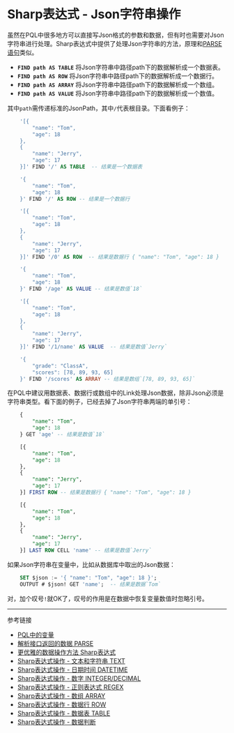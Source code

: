 # Sharp表达式 - Json字符串操作
虽然在PQL中很多地方可以直接写Json格式的参数和数据，但有时也需要对Json字符串进行处理。Sharp表达式中提供了处理Json字符串的方法，原理和[PARSE语句](/pql/parse.md)类似。

* **`FIND path AS TABLE`** 将Json字符串中路径path下的数据解析成一个数据表。
* **`FIND path AS ROW`** 将Json字符串中路径path下的数据解析成一个数据行。
* **`FIND path AS ARRAY`** 将Json字符串中路径path下的数据解析成一个数组。
* **`FIND path AS VALUE`** 将Json字符串中路径path下的数据解析成一个数值。

其中`path`需传递标准的JsonPath，其中`/`代表根目录。下面看例子：
```sql
    '[{
        "name": "Tom",
        "age": 18
    },
    {
        "name": "Jerry",
        "age": 17
    }]' FIND '/' AS TABLE  -- 结果是一个数据表

    '{
        "name": "Tom",
        "age": 18
    }' FIND '/' AS ROW -- 结果是一个数据行

    '[{
        "name": "Tom",
        "age": 18
    },
    {
        "name": "Jerry",
        "age": 17
    }]' FIND '/0' AS ROW  -- 结果是数据行 { "name": "Tom", "age": 18 }

    '{
        "name": "Tom",
        "age": 18
    }' FIND '/age' AS VALUE -- 结果是数值`18`

    '[{
        "name": "Tom",
        "age": 18
    },
    {
        "name": "Jerry",
        "age": 17
    }]' FIND '/1/name' AS VALUE  -- 结果是数值`Jerry`

    '{
        "grade": "ClassA",
        "scores": [78, 89, 93, 65]
    }' FIND '/scores' AS ARRAY -- 结果是数组`[78, 89, 93, 65]`
```

在PQL中建议用数据表、数据行或数组中的Link处理Json数据，除非Json必须是字符串类型。看下面的例子，已经去掉了Json字符串两端的单引号：

```sql
    {
        "name": "Tom",
        "age": 18
    } GET 'age' -- 结果是数值`18`

    [{
        "name": "Tom",
        "age": 18
    },
    {
        "name": "Jerry",
        "age": 17
    }] FIRST ROW -- 结果是数据行 { "name": "Tom", "age": 18 }

    [{
        "name": "Tom",
        "age": 18
    },
    {
        "name": "Jerry",
        "age": 17
    }] LAST ROW CELL 'name' -- 结果是数值`Jerry`
```

如果Json字符串在变量中，比如从数据库中取出的Json数据：
```sql
    SET $json := '{ "name": "Tom", "age": 18 }';
    OUTPUT # $json! GET 'name';  -- 结果是数据`Tom`
```
对，加个叹号`!`就OK了，叹号的作用是在数据中恢复变量数值时忽略引号。

---
参考链接
* [PQL中的变量](/pql/variable.md) 
* [解析接口返回的数据 PARSE](/pql/parse.md)
* [更优雅的数据操作方法 Sharp表达式](/pql/sharp.md)
* [Sharp表达式操作 - 文本和字符串 TEXT](/pql/sharp-text.md)
* [Sharp表达式操作 - 日期时间 DATETIME](/pql/sharp-datetime.md)
* [Sharp表达式操作 - 数字 INTEGER/DECIMAL](/pql/sharp-numeric.md)
* [Sharp表达式操作 - 正则表达式 REGEX](/pql/sharp-regex.md)
* [Sharp表达式操作 - 数组 ARRAY](/pql/sharp-array.md)
* [Sharp表达式操作 - 数据行 ROW](/pql/sharp-row.md)
* [Sharp表达式操作 - 数据表 TABLE](/pql/sharp-table.md)
* [Sharp表达式操作 - 数据判断](/pql/sharp-if.md)
